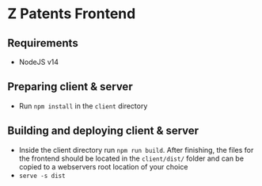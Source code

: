 # Z Patents Frontend

## Requirements

* NodeJS v14

## Preparing client & server

* Run `npm install` in the `client` directory

## Building and deploying client & server

* Inside the client directory run `npm run build`. After finishing, the files for the frontend should be located in 
the `client/dist/` folder and can be copied to a webservers root location of your choice
* `serve -s dist`